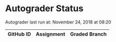 # Autograder Status
Autograder last run at: November 24, 2018 at 08:20

| GitHub ID | Assignment | Graded Branch |
|-----------|------------|---------------|
